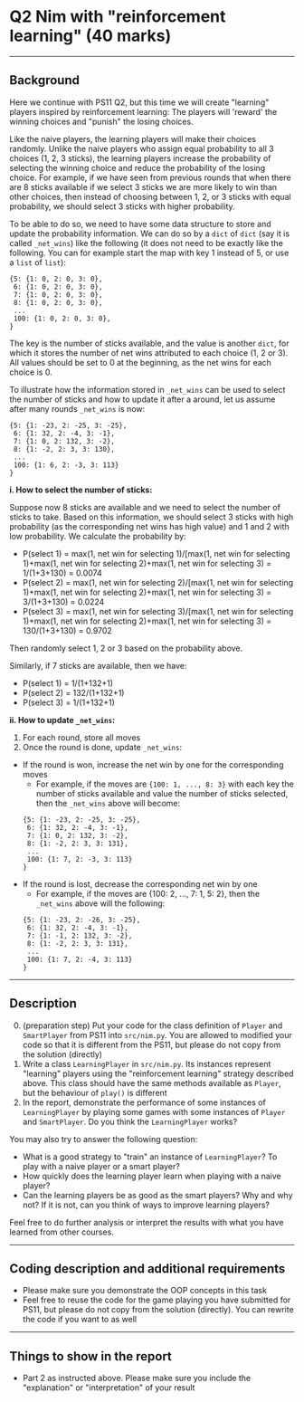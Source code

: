 # Q2 Nim with "reinforcement learning" (40 marks)

---
## Background

Here we continue with PS11 Q2, but this time we will create "learning" players inspired by reinforcement learning: The players will 'reward' the winning choices and "punish" the losing choices.

Like the naive players, the learning players will make their choices randomly. Unlike the naive players who assign equal probability to all 3 choices (1, 2, 3 sticks), the learning players increase the probability of selecting the winning choice and reduce the probability of the losing choice. For example, if we have seen from previous rounds that when there are 8 sticks available if we select 3 sticks we are more likely to win than other choices, then instead of choosing between 1, 2, or 3 sticks with equal probability, we should select 3 sticks with higher probability.

To be able to do so, we need to have some data structure to store and update the probability information. We can do so by a `dict` of `dict` (say it is called `_net_wins`) like the following (it does not need to be exactly like the following. You can for example start the map with key 1 instead of 5, or use a `list` of `list`):
```
{5: {1: 0, 2: 0, 3: 0},
 6: {1: 0, 2: 0, 3: 0},
 7: {1: 0, 2: 0, 3: 0},
 8: {1: 0, 2: 0, 3: 0},
 ...
 100: {1: 0, 2: 0, 3: 0},
}
```
The key is the number of sticks available, and the value is another `dict`, for which it stores the number of net wins attributed to each choice (1, 2 or 3). All values should be set to 0 at the beginning, as the net wins for each choice is 0.

To illustrate how the information stored in `_net_wins` can be used to select the number of sticks and how to update it after a around, let us assume after many rounds `_net_wins` is now:

```
{5: {1: -23, 2: -25, 3: -25},
 6: {1: 32, 2: -4, 3: -1},
 7: {1: 0, 2: 132, 3: -2},
 8: {1: -2, 2: 3, 3: 130},
 ...
 100: {1: 6, 2: -3, 3: 113}
}
```

**i. How to select the number of sticks:**

Suppose now 8 sticks are available and we need to select the number of sticks to take. Based on this information, we should select 3 sticks with high probability (as the corresponding net wins has high value) and 1 and 2 with low probability. We calculate the probability by:

* P(select 1) = max(1, net win for selecting 1)/[max(1, net win for selecting 1)+max(1, net win for selecting 2)+max(1, net win for selecting 3) = 1/(1+3+130) = 0.0074
* P(select 2) = max(1, net win for selecting 2)/[max(1, net win for selecting 1)+max(1, net win for selecting 2)+max(1, net win for selecting 3) = 3/(1+3+130) = 0.0224
* P(select 3) = max(1, net win for selecting 3)/[max(1, net win for selecting 1)+max(1, net win for selecting 2)+max(1, net win for selecting 3) = 130/(1+3+130) = 0.9702

Then randomly select 1, 2 or 3 based on the probability above.

Similarly, if 7 sticks are available, then we have:
* P(select 1) = 1/(1+132+1)
* P(select 2) = 132/(1+132+1)
* P(select 3) = 1/(1+132+1)

**ii. How to update `_net_wins`:**
1. For each round, store all moves
2. Once the round is done, update `_net_wins`:
  * If the round is won, increase the net win by one for the corresponding moves
    * For example, if the moves are `{100: 1, ..., 8: 3}` with each key the number of sticks available and value the number of sticks selected, then the `_net_wins` above will become:
    ```
    {5: {1: -23, 2: -25, 3: -25},
     6: {1: 32, 2: -4, 3: -1},
     7: {1: 0, 2: 132, 3: -2},
     8: {1: -2, 2: 3, 3: 131},
     ...
     100: {1: 7, 2: -3, 3: 113}
    }
    ```
  * If the round is lost, decrease the corresponding net win by one
    * For example, if the moves are {100: 2, ..., 7: 1, 5: 2}, then the `_net_wins` above will the following:
    ```
    {5: {1: -23, 2: -26, 3: -25},
     6: {1: 32, 2: -4, 3: -1},
     7: {1: -1, 2: 132, 3: -2},
     8: {1: -2, 2: 3, 3: 131},
     ...
     100: {1: 7, 2: -4, 3: 113}
    }
    ```
---
## Description

0. (preparation step) Put your code for the class definition of `Player` and `SmartPlayer` from PS11 into `src/nim.py`. You are allowed to modified your code so that it is different from the PS11, but please do not copy from the solution (directly)
1. Write a class `LearningPlayer` in `src/nim.py`. Its instances represent "learning" players using the "reinforcement learning" strategy described above. This class should have the same methods available as `Player`, but the behaviour of `play()` is different
2. In the report, demonstrate the performance of some instances of `LearningPlayer` by playing some games with some instances of `Player` and `SmartPlayer`. Do you think the `LearningPlayer` works?

  You may also try to answer the following question:
  * What is a good strategy to "train" an instance of `LearningPlayer`? To play with a naive player or a smart player?
  * How quickly does the learning player learn when playing with a naive player?
  * Can the learning players be as good as the smart players? Why and why not? If it is not, can you think of ways to improve learning players?

  Feel free to do further analysis or interpret the results with what you have learned from other courses.

---
## Coding description and additional requirements

* Please make sure you demonstrate the OOP concepts in this task
* Feel free to reuse the code for the game playing you have submitted for PS11, but please do not copy from the solution (directly). You can rewrite the code if you want to as well

---
## Things to show in the report

* Part 2 as instructed above. Please make sure you include the "explanation" or "interpretation" of your result
